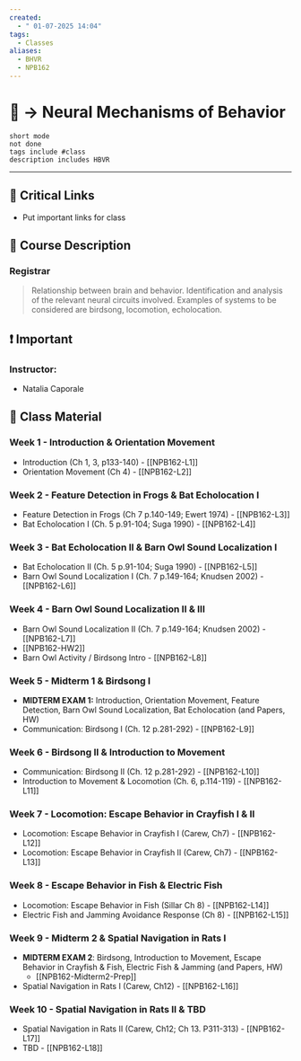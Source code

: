 ```yaml
---
created:
  - " 01-07-2025 14:04"
tags:
  - Classes
aliases:
  - BHVR
  - NPB162
---
```


# 📗 -> Neural Mechanisms of Behavior
```tasks
short mode
not done
tags include #class
description includes HBVR
```
---
## 🔗 Critical Links
- Put important links for class

## 🔶 Course Description
### Registrar
> Relationship between brain and behavior. Identification and analysis of the relevant neural circuits involved. Examples of systems to be considered are birdsong, locomotion, echolocation.


## ❗ Important
### Instructor: 
- Natalia Caporale


## 📄 Class Material
### Week 1 - Introduction & Orientation Movement
- Introduction (Ch 1, 3, p133-140) - [[NPB162-L1]]
- Orientation Movement (Ch 4) - [[NPB162-L2]]

### Week 2 - Feature Detection in Frogs & Bat Echolocation I
- Feature Detection in Frogs (Ch 7 p.140-149; Ewert 1974) - [[NPB162-L3]]
- Bat Echolocation I (Ch. 5 p.91-104; Suga 1990) - [[NPB162-L4]]

### Week 3 - Bat Echolocation II & Barn Owl Sound Localization I
- Bat Echolocation II (Ch. 5 p.91-104; Suga 1990) - [[NPB162-L5]]
- Barn Owl Sound Localization I (Ch. 7 p.149-164; Knudsen 2002) - [[NPB162-L6]]

### Week 4 - Barn Owl Sound Localization II & III
- Barn Owl Sound Localization II (Ch. 7 p.149-164; Knudsen 2002) - [[NPB162-L7]]
- [[NPB162-HW2]]
- Barn Owl Activity / Birdsong Intro - [[NPB162-L8]]

### Week 5 - Midterm 1 & Birdsong I
- **MIDTERM EXAM 1:** Introduction, Orientation Movement, Feature Detection, Barn Owl Sound Localization, Bat Echolocation (and Papers, HW)
- Communication: Birdsong I (Ch. 12 p.281-292) - [[NPB162-L9]]

### Week 6 - Birdsong II & Introduction to Movement
- Communication: Birdsong II (Ch. 12 p.281-292) - [[NPB162-L10]]
- Introduction to Movement & Locomotion (Ch. 6, p.114-119) - [[NPB162-L11]]

### Week 7 - Locomotion: Escape Behavior in Crayfish I & II
- Locomotion: Escape Behavior in Crayfish I (Carew, Ch7) - [[NPB162-L12]]
- Locomotion: Escape Behavior in Crayfish II (Carew, Ch7) - [[NPB162-L13]]

### Week 8 - Escape Behavior in Fish & Electric Fish
- Locomotion: Escape Behavior in Fish (Sillar Ch 8) - [[NPB162-L14]]
- Electric Fish and Jamming Avoidance Response (Ch 8) - [[NPB162-L15]]

### Week 9 - Midterm 2 & Spatial Navigation in Rats I
- **MIDTERM EXAM 2**: Birdsong, Introduction to Movement, Escape Behavior in Crayfish & Fish, Electric Fish & Jamming (and Papers, HW)
	- [[NPB162-Midterm2-Prep]]
- Spatial Navigation in Rats I (Carew, Ch12) - [[NPB162-L16]]

### Week 10 - Spatial Navigation in Rats II & TBD
- Spatial Navigation in Rats II (Carew, Ch12; Ch 13. P311-313) - [[NPB162-L17]]
- TBD - [[NPB162-L18]]




